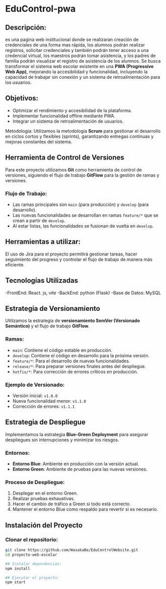 # EduControl-pwa

## Descripción: 
es una pagina web institucional donde se realizaran creación de credenciales de una forma mas rápida, los alumnos podrán realizar registros, solicitar credenciales y también podrán tener acceso a una credencial virtual, los maestros podrán tomar asistencia, y los padres de familia podrán visualizar el registro de asistencia de los alumnos. Se busca transformar el sistema web escolar existente en una **PWA (Progressive Web App)**, mejorando la accesibilidad y funcionalidad, incluyendo la capacidad de trabajar sin conexión y un sistema de retroalimentación para los usuarios.

## Objetivos:
- Optimizar el rendimiento y accesibilidad de la plataforma.
- Implementar funcionalidad offline mediante PWA.
- Integrar un sistema de retroalimentación de usuarios.

Metodología: 
Utilizamos la metodología **Scrum** para gestionar el desarrollo en ciclos cortos y flexibles (sprints), garantizando entregas continuas y mejoras constantes del sistema.

## Herramienta de Control de Versiones

Para este proyecto utilizamos **Git** como herramienta de control de versiones, siguiendo el flujo de trabajo **GitFlow** para la gestión de ramas y versiones.

### Flujo de Trabajo:

- Las ramas principales son `main` (para producción) y `develop` (para desarrollo).
- Las nuevas funcionalidades se desarrollan en ramas `feature/*` que se crean a partir de `develop`.
- Al estar listas, las funcionalidades se fusionan de vuelta en `develop`.

## Herramientas a utilizar:
El uso de Jira para el proyecto permitirá gestionar tareas, hacer seguimiento del progreso y controlar el flujo de trabajo de manera más eficiente. 

## Tecnologías Utilizadas
-FrontEnd: React. js, vite
-BackEnd: python (Flask)
-Base de Datos: MySQL

 ## Estrategia de Versionamiento

Utilizamos la estrategia de **versionamiento SemVer (Versionado Semántico)** y el flujo de trabajo **GitFlow**.

### Ramas:
- `main`: Contiene el código estable en producción.
- `develop`: Contiene el código en desarrollo para la próxima versión.
- `feature/*`: Para el desarrollo de nuevas funcionalidades.
- `release/*`: Para preparar versiones finales antes del despliegue.
- `hotfix/*`: Para corrección de errores críticos en producción.

### Ejemplo de Versionado:
- Versión inicial: `v1.0.0`
- Nueva funcionalidad menor: `v1.1.0`
- Corrección de errores: `v1.1.1`

## Estrategia de Despliegue

Implementamos la estrategia **Blue-Green Deployment** para asegurar despliegues sin interrupciones y minimizar los riesgos.

### Entornos:
- **Entorno Blue**: Ambiente en producción con la versión actual.
- **Entorno Green**: Ambiente de pruebas para las nuevas versiones.

### Proceso de Despliegue:
1. Desplegar en el entorno Green.
2. Realizar pruebas exhaustivas.
3. Hacer el cambio de tráfico a Green si todo está correcto.
4. Mantener el entorno Blue como respaldo para revertir si es necesario.

## Instalación del Proyecto

### Clonar el repositorio:
```bash
git clone https://github.com/WasakaBe/EduControlWebsite.git
cd proyecto-web-escolar

## Instalar dependencias:
npm install

## Ejecutar el proyecto:
npm start
